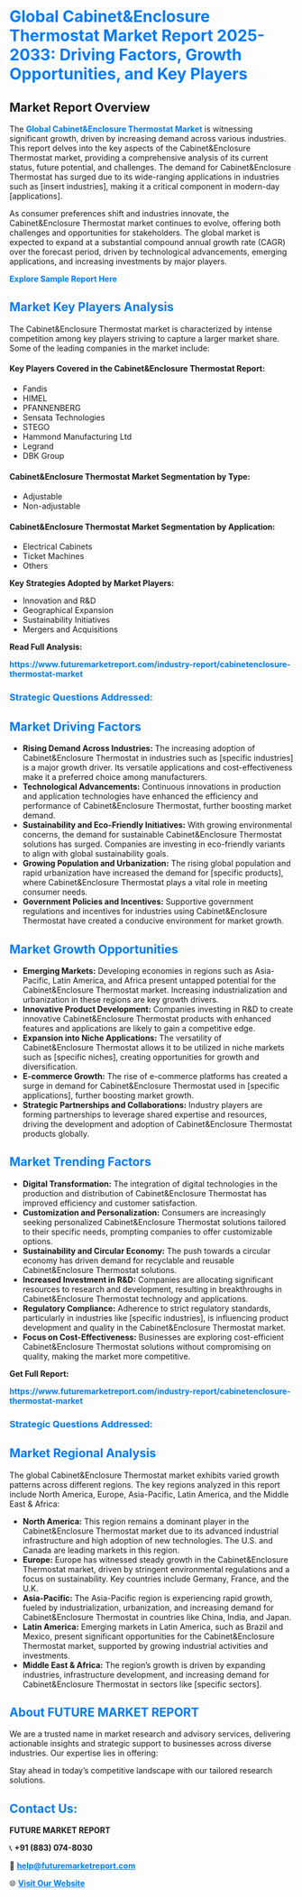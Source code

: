 <h1 style="color: #007BFF;">Global Cabinet&Enclosure Thermostat Market Report 2025-2033: Driving Factors, Growth Opportunities, and Key Players</h1>

<section id="overview">
<h2>Market Report Overview</h2>
<p>The <a href="https://www.futuremarketreport.com/industry-report/cabinetenclosure-thermostat-market" style="color: #007BFF; text-decoration: none;"><strong>Global Cabinet&Enclosure Thermostat Market</strong></a> is witnessing significant growth, driven by increasing demand across various industries. This report delves into the key aspects of the Cabinet&Enclosure Thermostat market, providing a comprehensive analysis of its current status, future potential, and challenges. The demand for Cabinet&Enclosure Thermostat has surged due to its wide-ranging applications in industries such as [insert industries], making it a critical component in modern-day [applications].</p>
<p>As consumer preferences shift and industries innovate, the Cabinet&Enclosure Thermostat market continues to evolve, offering both challenges and opportunities for stakeholders. The global market is expected to expand at a substantial compound annual growth rate (CAGR) over the forecast period, driven by technological advancements, emerging applications, and increasing investments by major players.</p>
</section>

<section id="overview">
<p><a href="https://www.futuremarketreport.com/request-sample/reportId=42707" style="color: #007BFF; text-decoration: none;"><strong>Explore Sample Report Here</strong></a></p>
</section>

<section id="key-players">
<h2 style="color: #007BFF;">Market Key Players Analysis</h2>
<p>The Cabinet&Enclosure Thermostat market is characterized by intense competition among key players striving to capture a larger market share. Some of the leading companies in the market include:</p>
<h4>Key Players Covered in the Cabinet&Enclosure Thermostat Report:</h4>
<ul><li>Fandis</li><li>HIMEL</li><li>PFANNENBERG</li><li>Sensata Technologies</li><li>STEGO</li><li>Hammond Manufacturing Ltd</li><li>Legrand</li><li>DBK Group</li></ul>
<h4>Cabinet&Enclosure Thermostat Market Segmentation by Type:</h4>
<ul><li>Adjustable</li><li>Non-adjustable</li></ul>

<h4>Cabinet&Enclosure Thermostat Market Segmentation by Application:</h4>
<ul><li>Electrical Cabinets</li><li>Ticket Machines</li><li>Others</li></ul>
<p><strong>Key Strategies Adopted by Market Players:</strong></p>
<ul>
<li>Innovation and R&D</li>
<li>Geographical Expansion</li>
<li>Sustainability Initiatives</li>
<li>Mergers and Acquisitions</li>
</ul>
</section>

<section>
<p><strong>Read Full Analysis: </strong></p><a href="https://www.futuremarketreport.com/industry-report/cabinetenclosure-thermostat-market" style="color: #007BFF; text-decoration: none;"><strong>https://www.futuremarketreport.com/industry-report/cabinetenclosure-thermostat-market</strong></a>
<h3 style="color: #007BFF;">Strategic Questions Addressed:</h3>
</section>

<section id="driving-factors">
<h2 style="color: #007BFF;">Market Driving Factors</h2>
<ul>
<li><strong>Rising Demand Across Industries:</strong> The increasing adoption of Cabinet&Enclosure Thermostat in industries such as [specific industries] is a major growth driver. Its versatile applications and cost-effectiveness make it a preferred choice among manufacturers.</li>
<li><strong>Technological Advancements:</strong> Continuous innovations in production and application technologies have enhanced the efficiency and performance of Cabinet&Enclosure Thermostat, further boosting market demand.</li>
<li><strong>Sustainability and Eco-Friendly Initiatives:</strong> With growing environmental concerns, the demand for sustainable Cabinet&Enclosure Thermostat solutions has surged. Companies are investing in eco-friendly variants to align with global sustainability goals.</li>
<li><strong>Growing Population and Urbanization:</strong> The rising global population and rapid urbanization have increased the demand for [specific products], where Cabinet&Enclosure Thermostat plays a vital role in meeting consumer needs.</li>
<li><strong>Government Policies and Incentives:</strong> Supportive government regulations and incentives for industries using Cabinet&Enclosure Thermostat have created a conducive environment for market growth.</li>
</ul>
</section>

<section id="growth-opportunities">
<h2 style="color: #007BFF;">Market Growth Opportunities</h2>
<ul>
<li><strong>Emerging Markets:</strong> Developing economies in regions such as Asia-Pacific, Latin America, and Africa present untapped potential for the Cabinet&Enclosure Thermostat market. Increasing industrialization and urbanization in these regions are key growth drivers.</li>
<li><strong>Innovative Product Development:</strong> Companies investing in R&D to create innovative Cabinet&Enclosure Thermostat products with enhanced features and applications are likely to gain a competitive edge.</li>
<li><strong>Expansion into Niche Applications:</strong> The versatility of Cabinet&Enclosure Thermostat allows it to be utilized in niche markets such as [specific niches], creating opportunities for growth and diversification.</li>
<li><strong>E-commerce Growth:</strong> The rise of e-commerce platforms has created a surge in demand for Cabinet&Enclosure Thermostat used in [specific applications], further boosting market growth.</li>
<li><strong>Strategic Partnerships and Collaborations:</strong> Industry players are forming partnerships to leverage shared expertise and resources, driving the development and adoption of Cabinet&Enclosure Thermostat products globally.</li>
</ul>
</section>

<section id="trending-factors">
<h2 style="color: #007BFF;">Market Trending Factors</h2>
<ul>
<li><strong>Digital Transformation:</strong> The integration of digital technologies in the production and distribution of Cabinet&Enclosure Thermostat has improved efficiency and customer satisfaction.</li>
<li><strong>Customization and Personalization:</strong> Consumers are increasingly seeking personalized Cabinet&Enclosure Thermostat solutions tailored to their specific needs, prompting companies to offer customizable options.</li>
<li><strong>Sustainability and Circular Economy:</strong> The push towards a circular economy has driven demand for recyclable and reusable Cabinet&Enclosure Thermostat solutions.</li>
<li><strong>Increased Investment in R&D:</strong> Companies are allocating significant resources to research and development, resulting in breakthroughs in Cabinet&Enclosure Thermostat technology and applications.</li>
<li><strong>Regulatory Compliance:</strong> Adherence to strict regulatory standards, particularly in industries like [specific industries], is influencing product development and quality in the Cabinet&Enclosure Thermostat market.</li>
<li><strong>Focus on Cost-Effectiveness:</strong> Businesses are exploring cost-efficient Cabinet&Enclosure Thermostat solutions without compromising on quality, making the market more competitive.</li>
</ul>
</section>

<section>
<p><strong>Get Full Report: </strong></p><a href="https://www.futuremarketreport.com/industry-report/cabinetenclosure-thermostat-market" style="color: #007BFF; text-decoration: none;"><strong>https://www.futuremarketreport.com/industry-report/cabinetenclosure-thermostat-market</strong></a>
<h3 style="color: #007BFF;">Strategic Questions Addressed:</h3>
</section>


<section id="regional-analysis">
<h2 style="color: #007BFF;">Market Regional Analysis</h2>
<p>The global Cabinet&Enclosure Thermostat market exhibits varied growth patterns across different regions. The key regions analyzed in this report include North America, Europe, Asia-Pacific, Latin America, and the Middle East & Africa:</p>
<ul>
<li><strong>North America:</strong> This region remains a dominant player in the Cabinet&Enclosure Thermostat market due to its advanced industrial infrastructure and high adoption of new technologies. The U.S. and Canada are leading markets in this region.</li>
<li><strong>Europe:</strong> Europe has witnessed steady growth in the Cabinet&Enclosure Thermostat market, driven by stringent environmental regulations and a focus on sustainability. Key countries include Germany, France, and the U.K.</li>
<li><strong>Asia-Pacific:</strong> The Asia-Pacific region is experiencing rapid growth, fueled by industrialization, urbanization, and increasing demand for Cabinet&Enclosure Thermostat in countries like China, India, and Japan.</li>
<li><strong>Latin America:</strong> Emerging markets in Latin America, such as Brazil and Mexico, present significant opportunities for the Cabinet&Enclosure Thermostat market, supported by growing industrial activities and investments.</li>
<li><strong>Middle East & Africa:</strong> The region’s growth is driven by expanding industries, infrastructure development, and increasing demand for Cabinet&Enclosure Thermostat in sectors like [specific sectors].</li>
</ul>
</section>

<footer>
<h2 style="color: #007BFF;">About FUTURE MARKET REPORT</h2>
<p>We are a trusted name in market research and advisory services, delivering actionable insights and strategic support to businesses across diverse industries. Our expertise lies in offering:</p>

<p>Stay ahead in today’s competitive landscape with our tailored research solutions.</p>

<h2 style="color: #007BFF;">Contact Us:</h2>
<p><strong>FUTURE MARKET REPORT</strong></p>
<p>📞 <strong>+91 (883) 074-8030</strong></p>
<p>📧 <strong><a href="mailto:help@futuremarketreport.com" style="color: #007BFF;">help@futuremarketreport.com</a></strong></p>
<p>🌐 <strong><a href="https://www.futuremarketreport.com/" style="color: #007BFF;">Visit Our Website</a></strong></p>
</footer>